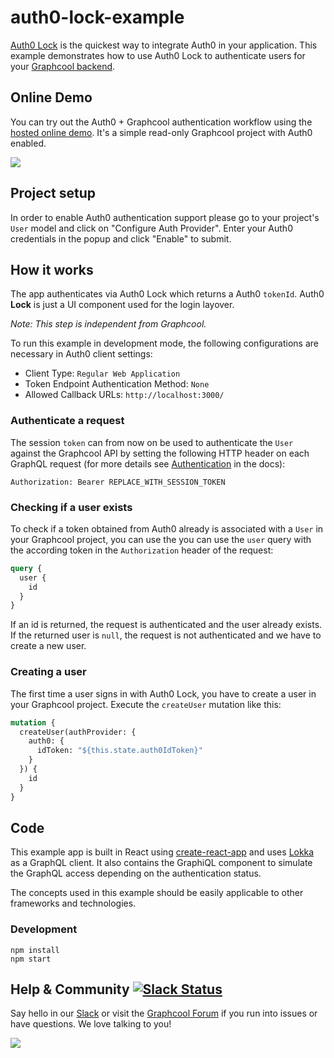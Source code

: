 # auth0-lock-example
[Auth0 Lock](https://auth0.com/docs/libraries/lock) is the quickest way to integrate Auth0 in your application. This example demonstrates how to use Auth0 Lock to authenticate users for your [Graphcool backend](https://graph.cool/).

## Online Demo

You can try out the Auth0 + Graphcool authentication workflow using the [hosted online demo](https://lokka-auth0.netlify.com). It's a simple read-only Graphcool project with Auth0 enabled.

![](http://i.imgur.com/OhV9Wl2.gif)

## Project setup

In order to enable Auth0 authentication support please go to your project's `User` model and click on "Configure Auth Provider". Enter your Auth0 credentials in the popup and click "Enable" to submit.

## How it works

The app authenticates via Auth0 Lock which returns a Auth0 `tokenId`. Auth0 **Lock** is just a UI component used for the login layover.

*Note: This step is independent from Graphcool.*

To run this example in development mode, the following configurations are necessary in Auth0 client settings:

* Client Type: `Regular Web Application`
* Token Endpoint Authentication Method: `None`
* Allowed Callback URLs: `http://localhost:3000/`

### Authenticate a request

The session `token` can from now on be used to authenticate the `User` against the Graphcool API by setting the following HTTP header on each GraphQL request (for more details see [Authentication](https://graph.cool/docs/reference/platform/authentication) in the docs):

```
Authorization: Bearer REPLACE_WITH_SESSION_TOKEN
```

### Checking if a user exists

To check if a token obtained from Auth0 already is associated with a `User` in your Graphcool project, you can use the you can use the `user` query with the according token in the `Authorization` header of the request: 

```graphql
query {
  user {
    id
  }
}
```

If an id is returned, the request is authenticated and the user already exists. If the returned user is `null`, the request is not authenticated and we have to create a new user. 

### Creating a user

The first time a user signs in with Auth0 Lock, you have to create a user in your Graphcool project. Execute the `createUser` mutation like this:

```graphql
mutation {
  createUser(authProvider: {
    auth0: {
      idToken: "${this.state.auth0IdToken}"
    }
  }) {
    id
  }
}
```

## Code

This example app is built in React using [create-react-app](https://github.com/facebookincubator/create-react-app) and uses [Lokka](https://github.com/kadirahq/lokka) as a GraphQL client. It also contains the GraphiQL component to simulate the GraphQL access depending on the authentication status.

The concepts used in this example should be easily applicable to other frameworks and technologies.

### Development

```
npm install
npm start
```

## Help & Community [![Slack Status](https://slack.graph.cool/badge.svg)](https://slack.graph.cool)

Say hello in our [Slack](http://slack.graph.cool/) or visit the [Graphcool Forum](https://www.graph.cool/forum) if you run into issues or have questions. We love talking to you!

![](http://i.imgur.com/5RHR6Ku.png)
